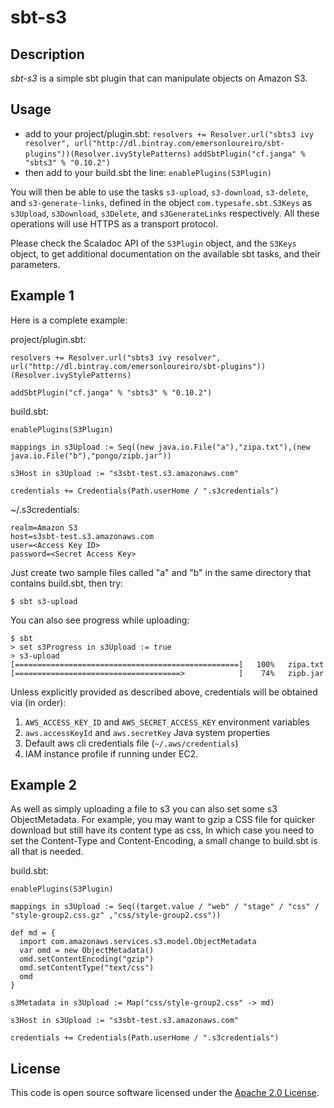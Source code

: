 # sbt-s3

## Description

*sbt-s3* is a simple sbt plugin that can manipulate objects on Amazon S3.

## Usage

* add to your project/plugin.sbt:
   `resolvers += Resolver.url("sbts3 ivy resolver", url("http://dl.bintray.com/emersonloureiro/sbt-plugins"))(Resolver.ivyStylePatterns)`
   `addSbtPlugin("cf.janga" % "sbts3" % "0.10.2")`
* then add to your build.sbt the line:
   `enablePlugins(S3Plugin)`

You will then be able to use the tasks `s3-upload`, `s3-download`, `s3-delete`, and `s3-generate-links`, defined
in the object `com.typesafe.sbt.S3Keys` as `s3Upload`, `s3Download`, `s3Delete`, and `s3GenerateLinks` respectively.
All these operations will use HTTPS as a transport protocol.

Please check the Scaladoc API of the `S3Plugin` object, and the `S3Keys` object,
to get additional documentation on the available sbt tasks, and their parameters.

## Example 1

Here is a complete example:

project/plugin.sbt:

    resolvers += Resolver.url("sbts3 ivy resolver", url("http://dl.bintray.com/emersonloureiro/sbt-plugins"))(Resolver.ivyStylePatterns)

    addSbtPlugin("cf.janga" % "sbts3" % "0.10.2")

build.sbt:

    enablePlugins(S3Plugin)

    mappings in s3Upload := Seq((new java.io.File("a"),"zipa.txt"),(new java.io.File("b"),"pongo/zipb.jar"))

    s3Host in s3Upload := "s3sbt-test.s3.amazonaws.com"

    credentials += Credentials(Path.userHome / ".s3credentials")

~/.s3credentials:

    realm=Amazon S3
    host=s3sbt-test.s3.amazonaws.com
    user=<Access Key ID>
    password=<Secret Access Key>

Just create two sample files called "a" and "b" in the same directory that contains build.sbt, then try:

    $ sbt s3-upload

You can also see progress while uploading:

    $ sbt
    > set s3Progress in s3Upload := true
    > s3-upload
    [==================================================]   100%   zipa.txt
    [=====================================>            ]    74%   zipb.jar

Unless explicitly provided as described above, credentials will be obtained via (in order):

1. `AWS_ACCESS_KEY_ID` and `AWS_SECRET_ACCESS_KEY` environment variables
2. `aws.accessKeyId` and `aws.secretKey` Java system properties
3. Default aws cli credentials file (`~/.aws/credentials`)
4. IAM instance profile if running under EC2.

## Example 2

As well as simply uploading a file to s3 you can also set some s3 ObjectMetadata.
For example, you may want to gzip a CSS file for quicker download but still have its content type as css,
In which case you need to set the Content-Type and Content-Encoding, a small change to
build.sbt is all that is needed.

build.sbt:

    enablePlugins(S3Plugin)

    mappings in s3Upload := Seq((target.value / "web" / "stage" / "css" / "style-group2.css.gz" ,"css/style-group2.css"))

    def md = {
      import com.amazonaws.services.s3.model.ObjectMetadata
      var omd = new ObjectMetadata()
      omd.setContentEncoding("gzip")
      omd.setContentType("text/css")
      omd
    }

    s3Metadata in s3Upload := Map("css/style-group2.css" -> md)

    s3Host in s3Upload := "s3sbt-test.s3.amazonaws.com"

    credentials += Credentials(Path.userHome / ".s3credentials")


## License

This code is open source software licensed under the <a href="http://www.apache.org/licenses/LICENSE-2.0.html">Apache 2.0 License</a>.
